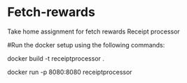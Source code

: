 # Fetch-rewards
Take home assignment for fetch rewards Receipt processor

#Run the docker setup using the following commands:

docker build -t receiptprocessor .

docker run -p 8080:8080 receiptprocessor

